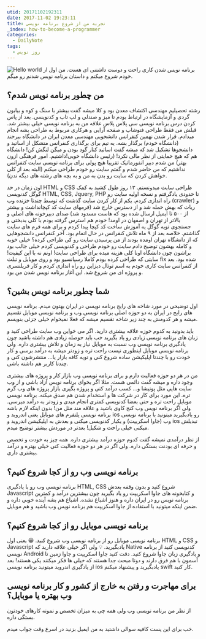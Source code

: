 ```yaml
---
utid: 20171102192311
date: 2017-11-02 19:23:11
title: تجربه من از شروع برنامه نویسی
_index: how-to-become-a-programmer
categories:
  - DailyNote
tags:
  - روز نویس
---
```

![Hello world](hello-world.jpg)
برنامه نویس شدن کاری راحت و دوست داشتنی ای هست. من اول از خودم شروع میکنم و داستان برنامه نویس شدنم رو میگم.

## من چطور برنامه نویس شدم؟

رشته تحصیلیم مهندسی اکتشاف معدن بود و کلا میشه گفت بیشتر با سنگ و کوه و بیابون گردی و آزمایشگاه در ارتباط بودم تا میز و صندلی و لپ تاپ و کدنویسی. بعد از پاس کردن درس برنامه نویسی سی پلاس پلاس علاقه من به برنامه نویسی خیلی بیشتر شد. قبلش من فقط طراحی فتوشاپ و صفحه آرایی و هرکاری مربوط به طراحی بشه انجام میدادم. قرار شدن نهمین کنفرانس دانشجویی مهندسی معدن ایران در دانشگاه بیرجند (دانشگاه خودم) برگذار بشه. یه تیم برای برگذاری کنفرانس متشکل از اساتید و دانشجوها تشکیل شد که میشه گفت اساتید کنار گود بودن و میگن لنگش کن! دانشگاه هم که هیچ حمایتی از نظر مالی نکرد! (رئیس دانشگاه خوبی!‌داشتیم. امور فرهنگی ازون بهتر) من شدم دبیر انفورماتیک تقریبا هیچ پولی برای برنامه نویسی سایت کنفرانس نداشتیم که من حاضر شدم و گفتم سایت رو خودم طراحی میکنم (البته بعد از کلی خواهش کردن که سایت رو بدن به من و به بچه های رشته های دیگه ندن).

اون زمان در حد HTML و CSS طراحی سایت میدونستم. ۱۳ روز طول کشید به کمک گوگل کدنویسی HTML, CSS, Jquery, PHP تا حدودی یادگرفتم و نسخه اولیه سایت رو راه اندازی کردم. یکم از کار کردن سایت گذشت که توسط چندتا خزنده وب (crawler) و ربات که بهش حمله شد و از دسترس خارج شد (فرمهای سایت کد کپچانداشت و بیشتر از ۵۰۰ تا ایمیل ارسال شده بود که هاست مسدود شد) صدای دبیرخونه های اصلی و بالاتر از تهران و اصفهان در اومد! خودم هم استرس گرفته بودم با کلی بدبختی و جستجوی تویه گوگل یه آموزش ساخت کد کپچا پیدا کردم و برای همه فرم های سایت گذاشتم. خلاصه بعد از ۹ ماه تلاش کنفرانس در حال اتمام بود. آخر کنفرانس دانشجوهایی که از دانشگاه تهران اومده بودند از من پرسیدن سایت رو کی طراحی کرده؟ خیلی خوبه و کامله بهشون توضیح دادم سایت رو خودم طراحی و کدنویسی کردم خیلی جالب بود براشون چون دانشگاه اونا کلی هزینه میده برای طراحی سایت! اونم نه با این کیفیت! سایتی که طراحی کرده بودم کاملا رسپانسیو بود و روی موبایل و تبلت fix شده بود. بعد از کنفرانس سایت کاری خودم به اسم توتال دیزاین رو راه اندازی کردم و کار فریلنسری و پروژه ای من شروع شد. این آغاز برنامه نویس شدن من بود.

## شما چطور برنامه نویس بشین؟

اول توضیحی در مورد شاخه های رایج برنامه نویسی در ایران بهتون میدم. برنامه نویسی های رایج در ایران به دو حوزه اصلی برنامه نویسی وب و برنامه نویسی موبایل تقسیم میشه و هر کدومش به چند زیر شاخه تقسیم میشه که فعلا نمیخوام خیلی جزئی بنویسم.

باید بدونید به کدوم حوزه علاقه بیشتری دارید. اگر می خواین وب سایت طراحی کنید و  زبان های برنامه نویسی زیادی رو یاد بگیرید خب باید حوصله زیادی هم داشته باشید چون یادگیری برنامه نویسی وب نسبت به موبایل نیاز به زمان و تلاش بیشتری داره. ولی برنامه نویسی موبایل اینطوری نیست راحت تره و زودتر میشه به درآمد برسی و کار خودت رو با چندتا اپلیکیشن ساده شروع کنی و تویه کافه بازار یا… منتشرشون کنی و چندتا کاربر هم داشته باشی.

من در هر دو حوزه فعالیت دارم و برای برنامه نویسی وب بازار کار و پروژه های بیشتری وجود داره و میشه گفت دائمی هست. مثلا اگر بخوای برنامه نویس آزاد باشی و از وب سایت هایی مثل پونیشا و… کسب درآمد کنی و پروژه بگیری بازار پروژه های وب گرم تره. این مورد برای کار در شرکت ها و استخدام شدن هم صدق میکنه. برنامه نویسی موبایل راحت تره و حتی بعضا کدنویسی کمتری انجام میدی و زودتر به درآمد میرسی. ولی اگر برنامه نویس وب کنج کاوی باشید و علاقه مند مثل من! بدون اینکه لازم باشه برنامه نویسی پلتفرم های موبایل یعنی اندروید و ios رو یادبگیرید میتونید با برنامه نویسی وب (جاوا اسکریپت) و یکبار کدنویسی میکنی و بعدش به اپلیکیشن اندروید و ios تبدیلش میکنی خیلی راحت و شکیل! بعدتر در موردش بیشتر توضیح میدم.

از نظر درآمدی نمیشه گفت کدوم حوزه درآمد بیشتری داره. همه چیز به خودت و تخصص و حرفه ای بودنت بستگی داره. ولی اگر در هر دو حوزه فعالیت کنی خیلی بهتره و درآمد بیشتری داری.

## برنامه نویسی وب رو از کجا شروع کنیم؟

برنامه نویسی وب رو با یادگیری HTML, CSS شروع کنید و بدون وقفه بعدش Javascript و کتابخونه های جاوا اسکریپت رو یاد بگیرید چون بیشترین درآمد و کمترین برنامه نویس رو در ایران داره و هنوز اشباع نشده. اشباع هم بشه آینده خوبی داره و ضمن اینکه میتونید با استفاده از جاوا اسکریپت هم برنامه نویس وب باشید و هم موبایل.

## برنامه نویسی موبایل رو از کجا شروع کنیم؟

برنامه نویسی موبایل رو از برنامه نویسی وب شروع کنید.  😀 یعنی اول HTML و CSS و Javascript یادبگیرید.  💡 ولی اگر خیلی علاقه دارید که Native کدنویسی کنید از برنامه نویسی Android و یادگیری زبان جاوا شروع کنید. دقت کنید جاوا اسکریپت و جاوا زمین تا آسمون با هم فرق دارند و دوتا مبحث جدا هستند که خیلی ها فکر میکنند یکی هستند! بعد از یادگیری اندروید میتونید برنامه نویسی ios یادبگیرید و پیشنهاد میکنم swift کار کنید.

## برای مهاجرت و رفتن به خارج از کشور و کار برنامه نویسی وب بهتره یا موبایل؟

از نظر من برنامه نویسی وب ولی همه چی به میزان تخصص و نمونه کارهای خودتون بستگی داره.

خب برای این پست کافیه سوالی داشتید به من ایمیل بزنید در اسرع وقت جواب میدم.